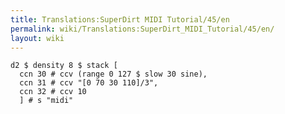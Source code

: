```yaml
---
title: Translations:SuperDirt MIDI Tutorial/45/en
permalink: wiki/Translations:SuperDirt_MIDI_Tutorial/45/en/
layout: wiki
---
```


    d2 $ density 8 $ stack [
      ccn 30 # ccv (range 0 127 $ slow 30 sine),
      ccn 31 # ccv "[0 70 30 110]/3",
      ccn 32 # ccv 10 
      ] # s "midi"
